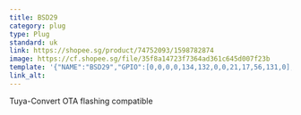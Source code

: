 ```yaml
---
title: BSD29
category: plug
type: Plug
standard: uk
link: https://shopee.sg/product/74752093/1598782874
image: https://cf.shopee.sg/file/35f8a14723f7364ad361c645d007f23b
template: '{"NAME":"BSD29","GPIO":[0,0,0,0,134,132,0,0,21,17,56,131,0],"FLAG":0,"BASE":45}' 
link_alt: 
---
```


Tuya-Convert OTA flashing compatible
